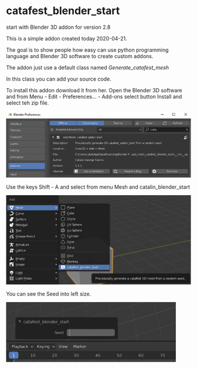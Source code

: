 # catafest_blender_start
start with Blender 3D addon for version 2.8

This is a simple addon created today 2020-04-21.

The goal is to show people how easy can use python programming language and Blender 3D software to create custom addons.

The addon just use a default class named *Generate_catafest_mesh*

In this class you can add your source code.

To install this addon download it from her.
Open the Blender 3D software and from Menu - Edit - Preferences... - Add-ons select button Install and select teh zip file.

![Install addon](catafest_addon_start_install.png)

Use the keys Shift - A and select from menu Mesh and catalin_blender_start

![Use the addon](catafest_addon_start_use.png)

You can see the Seed into left size.

![Seed output](catafest_addon_start_seed_input.png)
